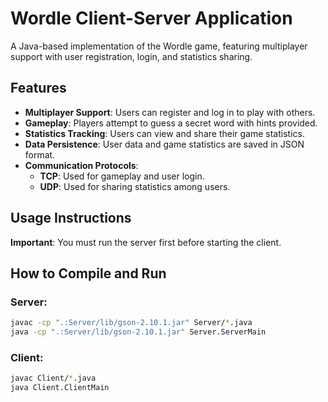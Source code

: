 # Wordle Client-Server Application

A Java-based implementation of the Wordle game, featuring multiplayer support with user registration, login, and statistics sharing.

## Features
- **Multiplayer Support**: Users can register and log in to play with others.
- **Gameplay**: Players attempt to guess a secret word with hints provided.
- **Statistics Tracking**: Users can view and share their game statistics.
- **Data Persistence**: User data and game statistics are saved in JSON format.
- **Communication Protocols**:
  - **TCP**: Used for gameplay and user login.
  - **UDP**: Used for sharing statistics among users.

## Usage Instructions

**Important**: You must run the server first before starting the client.

## How to Compile and Run

### Server:
```bash
javac -cp ".:Server/lib/gson-2.10.1.jar" Server/*.java
java -cp ".:Server/lib/gson-2.10.1.jar" Server.ServerMain
```
### Client:
```bash
javac Client/*.java
java Client.ClientMain
```

